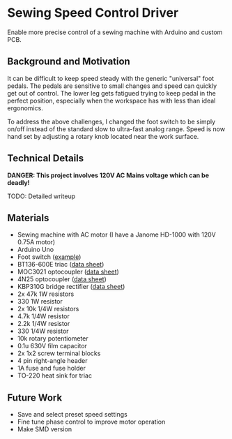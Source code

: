 # Sewing Speed Control Driver

Enable more precise control of a sewing machine with Arduino and custom PCB.

## Background and Motivation
It can be difficult to keep speed steady with the generic "universal" foot pedals. The pedals are sensitive to small changes and speed can quickly get out of control. The lower leg gets fatigued trying to keep pedal in the perfect position, especially when the workspace has with less than ideal ergonomics.

To address the above challenges, I changed the foot switch to be simply on/off instead of the standard slow to ultra-fast analog range. Speed is now hand set by adjusting a rotary knob located near the work surface.

## Technical Details
**DANGER: This project involves 120V AC Mains voltage which can be deadly!**

TODO: Detailed writeup

## Materials
- Sewing machine with AC motor (I have a Janome HD-1000 with 120V 0.75A motor)
- Arduino Uno
- Foot switch ([example](https://www.adafruit.com/product/423))
- BT136-600E triac ([data sheet](https://www.mouser.com/datasheet/2/848/bt136-600e-1520534.pdf))
- MOC3021 optocoupler ([data sheet](https://optoelectronics.liteon.com/upload/download/DS-70-99-0019/MOC302X%20series%20201606.pdf))
- 4N25 optocoupler ([data sheet](https://optoelectronics.liteon.com/upload/download/DS-70-99-0010/4N2X%20series%20Datasheet%201115.pdf))
- KBP310G bridge rectifier ([data sheet](https://www.mouser.com/datasheet/2/115/KBP304G-KBP310G-1536400.pdf))
- 2x 47k 1W resistors
- 330 1W resistor
- 2x 10k 1/4W resistors
- 4.7k 1/4W resistor
- 2.2k 1/4W resistor
- 330 1/4W resistor
- 10k rotary potentiometer
- 0.1u 630V film capacitor
- 2x 1x2 screw terminal blocks
- 4 pin right-angle header
- 1A fuse and fuse holder
- TO-220 heat sink for triac

## Future Work
- Save and select preset speed settings
- Fine tune phase control to improve motor operation
- Make SMD version
